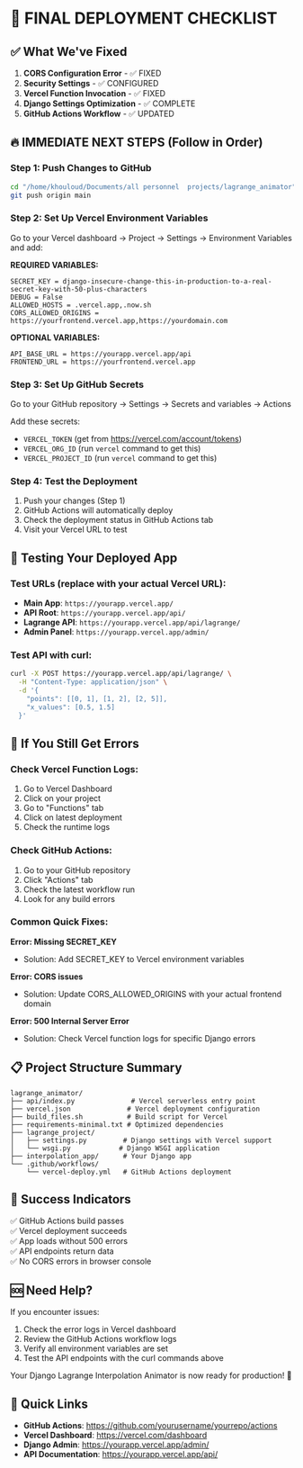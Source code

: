 # 🚀 FINAL DEPLOYMENT CHECKLIST

## ✅ What We've Fixed
1. **CORS Configuration Error** - ✅ FIXED
2. **Security Settings** - ✅ CONFIGURED  
3. **Vercel Function Invocation** - ✅ FIXED
4. **Django Settings Optimization** - ✅ COMPLETE
5. **GitHub Actions Workflow** - ✅ UPDATED

## 🔥 IMMEDIATE NEXT STEPS (Follow in Order)

### Step 1: Push Changes to GitHub
```bash
cd "/home/khouloud/Documents/all personnel  projects/lagrange_animator"
git push origin main
```

### Step 2: Set Up Vercel Environment Variables
Go to your Vercel dashboard → Project → Settings → Environment Variables and add:

**REQUIRED VARIABLES:**
```
SECRET_KEY = django-insecure-change-this-in-production-to-a-real-secret-key-with-50-plus-characters
DEBUG = False
ALLOWED_HOSTS = .vercel.app,.now.sh
CORS_ALLOWED_ORIGINS = https://yourfrontend.vercel.app,https://yourdomain.com
```

**OPTIONAL VARIABLES:**
```
API_BASE_URL = https://yourapp.vercel.app/api
FRONTEND_URL = https://yourfrontend.vercel.app
```

### Step 3: Set Up GitHub Secrets
Go to your GitHub repository → Settings → Secrets and variables → Actions

Add these secrets:
- `VERCEL_TOKEN` (get from https://vercel.com/account/tokens)
- `VERCEL_ORG_ID` (run `vercel` command to get this)
- `VERCEL_PROJECT_ID` (run `vercel` command to get this)

### Step 4: Test the Deployment
1. Push your changes (Step 1)
2. GitHub Actions will automatically deploy
3. Check the deployment status in GitHub Actions tab
4. Visit your Vercel URL to test

## 🧪 Testing Your Deployed App

### Test URLs (replace with your actual Vercel URL):
- **Main App**: `https://yourapp.vercel.app/`
- **API Root**: `https://yourapp.vercel.app/api/`
- **Lagrange API**: `https://yourapp.vercel.app/api/lagrange/`
- **Admin Panel**: `https://yourapp.vercel.app/admin/`

### Test API with curl:
```bash
curl -X POST https://yourapp.vercel.app/api/lagrange/ \
  -H "Content-Type: application/json" \
  -d '{
    "points": [[0, 1], [1, 2], [2, 5]],
    "x_values": [0.5, 1.5]
  }'
```

## 🔧 If You Still Get Errors

### Check Vercel Function Logs:
1. Go to Vercel Dashboard
2. Click on your project
3. Go to "Functions" tab
4. Click on latest deployment
5. Check the runtime logs

### Check GitHub Actions:
1. Go to your GitHub repository
2. Click "Actions" tab
3. Check the latest workflow run
4. Look for any build errors

### Common Quick Fixes:

**Error: Missing SECRET_KEY**
- Solution: Add SECRET_KEY to Vercel environment variables

**Error: CORS issues**  
- Solution: Update CORS_ALLOWED_ORIGINS with your actual frontend domain

**Error: 500 Internal Server Error**
- Solution: Check Vercel function logs for specific Django errors

## 📋 Project Structure Summary

```
lagrange_animator/
├── api/index.py              # Vercel serverless entry point
├── vercel.json              # Vercel deployment configuration  
├── build_files.sh           # Build script for Vercel
├── requirements-minimal.txt # Optimized dependencies
├── lagrange_project/
│   ├── settings.py         # Django settings with Vercel support
│   └── wsgi.py            # Django WSGI application
├── interpolation_app/      # Your Django app
└── .github/workflows/
    └── vercel-deploy.yml   # GitHub Actions deployment
```

## 🎯 Success Indicators

✅ GitHub Actions build passes  
✅ Vercel deployment succeeds  
✅ App loads without 500 errors  
✅ API endpoints return data  
✅ No CORS errors in browser console  

## 🆘 Need Help?

If you encounter issues:
1. Check the error logs in Vercel dashboard
2. Review the GitHub Actions workflow logs  
3. Verify all environment variables are set
4. Test the API endpoints with the curl commands above

Your Django Lagrange Interpolation Animator is now ready for production! 🎉

## 🔗 Quick Links
- **GitHub Actions**: https://github.com/yourusername/yourrepo/actions
- **Vercel Dashboard**: https://vercel.com/dashboard
- **Django Admin**: https://yourapp.vercel.app/admin/
- **API Documentation**: https://yourapp.vercel.app/api/
